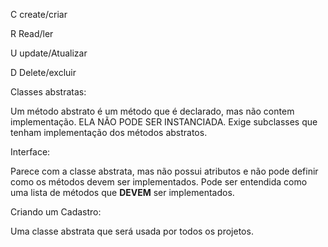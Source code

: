C create/criar

R Read/ler

U update/Atualizar

D Delete/excluir 



Classes abstratas:

Um método abstrato é um método que  é declarado, mas não contem implementação. ELA NÃO PODE SER INSTANCIADA. Exige subclasses que tenham implementação dos métodos abstratos. 



Interface: 

Parece com a classe abstrata, mas não possui atributos e não pode definir como os métodos devem ser implementados. Pode ser entendida como uma lista de métodos que **DEVEM** ser implementados. 



Criando um Cadastro:

 Uma classe abstrata que será usada por todos os projetos. 



